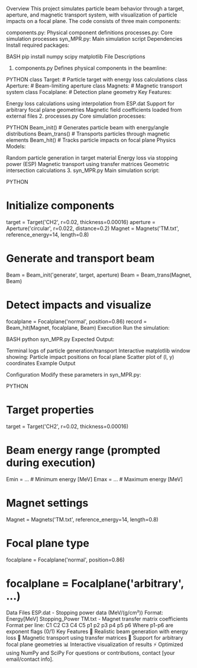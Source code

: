 Overview
This project simulates particle beam behavior through a target, aperture, and magnetic transport system, with visualization of particle impacts on a focal plane. The code consists of three main components:

components.py: Physical component definitions
processes.py: Core simulation processes
syn_MPR.py: Main simulation script
Dependencies
Install required packages:

BASH
pip install numpy scipy matplotlib
File Descriptions
1. components.py
Defines physical components in the beamline:

PYTHON
class Target:       # Particle target with energy loss calculations
class Aperture:     # Beam-limiting aperture
class Magnets:      # Magnetic transport system
class Focalplane:   # Detection plane geometry
Key Features:

Energy loss calculations using interpolation from ESP.dat
Support for arbitrary focal plane geometries
Magnetic field coefficients loaded from external files
2. processes.py
Core simulation processes:

PYTHON
Beam_init()    # Generates particle beam with energy/angle distributions
Beam_trans()   # Transports particles through magnetic elements
Beam_hit()     # Tracks particle impacts on focal plane
Physics Models:

Random particle generation in target material
Energy loss via stopping power (ESP)
Magnetic transport using transfer matrices
Geometric intersection calculations
3. syn_MPR.py
Main simulation script:

PYTHON
# Initialize components
target = Target('CH2', r=0.02, thickness=0.00016)
aperture = Aperture('circular', r=0.022, distance=0.2)
Magnet = Magnets('TM.txt', reference_energy=14, length=0.8)

# Generate and transport beam
Beam = Beam_init('generate', target, aperture)
Beam = Beam_trans(Magnet, Beam)

# Detect impacts and visualize
focalplane = Focalplane('normal', position=0.86)
record = Beam_hit(Magnet, focalplane, Beam)
Execution
Run the simulation:

BASH
python syn_MPR.py
Expected Output:

Terminal logs of particle generation/transport
Interactive matplotlib window showing:
Particle impact positions on focal plane
Scatter plot of (l, y) coordinates
Example Output

Configuration
Modify these parameters in syn_MPR.py:

PYTHON
# Target properties
target = Target('CH2', r=0.02, thickness=0.00016)

# Beam energy range (prompted during execution)
Emin = ...  # Minimum energy [MeV]
Emax = ...  # Maximum energy [MeV]

# Magnet settings
Magnet = Magnets('TM.txt', reference_energy=14, length=0.8)

# Focal plane type
focalplane = Focalplane('normal', position=0.86)
# focalplane = Focalplane('arbitrary', ...)
Data Files
ESP.dat - Stopping power data (MeV/(g/cm²))
Format: Energy[MeV] Stopping_Power
TM.txt - Magnet transfer matrix coefficients
Format per line: C1 C2 C3 C4 C5 p1 p2 p3 p4 p5 p6
Where p1-p6 are exponent flags (0/1)
Key Features
🎯 Realistic beam generation with energy loss
🧲 Magnetic transport using transfer matrices
📐 Support for arbitrary focal plane geometries
📊 Interactive visualization of results
⚡ Optimized using NumPy and SciPy
For questions or contributions, contact [your email/contact info].

